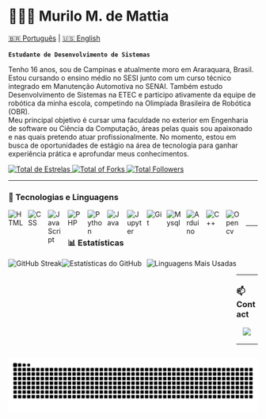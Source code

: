 # 👩🏻‍💻 Murilo M. de Mattia

[🇧🇷 Português](./README.md) | [🇺🇸 English](./README.EN.md)

**`Estudante de Desenvolvimento de Sistemas`**

Tenho 16 anos, sou de Campinas e atualmente moro em Araraquara, Brasil. Estou cursando o ensino médio no SESI junto com um curso técnico integrado em Manutenção Automotiva no SENAI. Também estudo Desenvolvimento de Sistemas na ETEC e participo ativamente da equipe de robótica da minha escola, competindo na Olimpíada Brasileira de Robótica (OBR).  
Meu principal objetivo é cursar uma faculdade no exterior em Engenharia de software ou Ciência da Computação, áreas pelas quais sou apaixonado e nas quais pretendo atuar profissionalmente. No momento, estou em busca de oportunidades de estágio na área de tecnologia para ganhar experiência prática e aprofundar meus conhecimentos.

<p>
    <a href="https://github.com/Quasaralt1?tab=repositories&sort=stargazers">
        <img 
            alt="Total de Estrelas" 
            title="Total de Estrelas no GitHub" 
            src="https://custom-icon-badges.demolab.com/github/stars/Quasaralt1?color=7a7a7a&style=for-the-badge&labelColor=3b3b3b&logo=star&label=Estrelas"
        />
    </a>
    <a href="https://github.com/Quasaralt1?tab=repositories&type=forks">
        <img 
            alt="Total of Forks" 
            title="Total de forks no Github" 
            src="https://custom-icon-badges.demolab.com/github/stars/Quasaralt1?color=7a7a7a&style=for-the-badge&labelColor=3b3b3b&logo=fork&label=Forks"
        />
    </a>
    <a href="https://github.com/Quasaralt1?tab=followers">
        <img 
            alt="Total Followers" 
            title="Total de Seguidores no Github" 
            src="https://custom-icon-badges.demolab.com/github/followers/Quasaralt1?color=7a7a7a&labelColor=3b3b3b&style=for-the-badge&logo=github&label=Followers&logoColor=white"
        />
    </a>
</p>

---

### 🤖 Tecnologias e Linguagens

<img align="left" alt="HTML" title="HTML" width="30px" style="padding-right: 10px;" src="https://cdn.jsdelivr.net/gh/devicons/devicon@latest/icons/html5/html5-original.svg"/>
<img align="left" alt="CSS" title="CSS" width="30px" style="padding-right: 10px;" src="https://cdn.jsdelivr.net/gh/devicons/devicon@latest/icons/css3/css3-original.svg"/>
<img align="left" alt="JavaScript" title="JavaScript" width="30px" style="padding-right: 10px;" src="https://cdn.jsdelivr.net/gh/devicons/devicon@latest/icons/javascript/javascript-original.svg"/>
<img align="left" alt="PHP" title="PHP" width="30px" style="padding-right: 10px;" src="https://cdn.jsdelivr.net/gh/devicons/devicon@latest/icons/php/php-original.svg"/>
<img align="left" alt="Python" title="Python" width="30px" style="padding-right: 10px;" src="https://cdn.jsdelivr.net/gh/devicons/devicon@latest/icons/python/python-original.svg"/>
<img align="left" alt="Java" title="Java" width="30px" style="padding-right: 10px;" src="https://cdn.jsdelivr.net/gh/devicons/devicon@latest/icons/java/java-original.svg"/>
<img align="left" alt="Jupyter" title="Jupyter" width="30px" style="padding-right: 10px;" src="https://cdn.jsdelivr.net/gh/devicons/devicon@latest/icons/jupyter/jupyter-original.svg"/>
<img align="left" alt="Git" title="Git" width="30px" style="padding-right: 10px;" src="https://cdn.jsdelivr.net/gh/devicons/devicon@latest/icons/git/git-original.svg"/>
<img align="left" alt="Mysql" title="Mysql" width="30px" style="padding-right: 10px;" src="https://cdn.jsdelivr.net/gh/devicons/devicon@latest/icons/mysql/mysql-original.svg"/>
<img align="left" alt="Arduino" title="Arduino" width="30px" style="padding-right: 10px;" src="https://cdn.jsdelivr.net/gh/devicons/devicon@latest/icons/arduino/arduino-original.svg"/>
<img align="left" alt="C++" title="C++" width="30px" style="padding-right: 10px;" src="https://cdn.jsdelivr.net/gh/devicons/devicon@latest/icons/cplusplus/cplusplus-original.svg"/>
<img align="left" alt="Opencv" title="Opencv" width="30px" style="padding-right: 10px;" src="https://cdn.jsdelivr.net/gh/devicons/devicon@latest/icons/opencv/opencv-original.svg"/>

<br/>

---

### 📊 Estatísticas  
<p align="left">
<a align="left"
   href="https://git.io/streak-stats">
    <img 
        align="left"
        src="https://github-readme-streak-stats-lake-sigma.vercel.app?user=Quasaralt1&theme=dark&hide_border=false&border_radius=10&&locale=pt-BR&card_width=500&card_height=200" alt="GitHub Streak" /></a>
  <img 
    align="left" 
    alt="Estatísticas do GitHub" 
    height="200" 
    style="padding-right: 10px;" 
    src="https://github-readme-stats.vercel.app/api?username=Quasaralt1&show_icons=true&theme=dark&include_all_commits=true&locale=pt-br" 
  />
    
  <img 
    align="left" 
    alt="Linguagens Mais Usadas" 
    height="200" 
    src="https://github-readme-stats.vercel.app/api/top-langs/?username=Quasaralt1&theme=dark&layout=compact&custom_title=Tecnologias&langs_count=5"
  />
</p>

<br/>

---

### 📫 Contact
<p align="center">
  <a href="mailto:murilomattia09@gmail.com">
    <img src="https://img.shields.io/badge/Email-murilomattia09%40gmail.com-red?style=for-the-badge&logo=gmail&logoColor=white" />
  </a>
</p>

---

<picture>
  <source media="(prefers-color-scheme: dark)" srcset="https://github.com/Quasaralt1/Quasaralt1/blob/output/github-snake-dark.svg">
  <source media="(prefers-color-scheme: light)" srcset="https://github.com/Quasaralt1/Quasaralt1/blob/output/github-snake.svg">
  <img alt="github contribution grid snake animation" src="https://github.com/Quasaralt1/Quasaralt1/blob/output/github-snake-dark.svg">
</picture>
